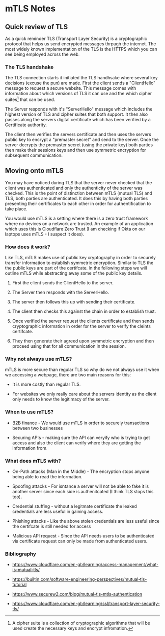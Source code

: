 # mTLS Notes

## Quick review of TLS

As a quick reminder TLS (Transport Layer Security) is a cryptographic protocol that helps us send encrypted messages thrpugh the internet. The most widely known implementation of the TLS is the HTTPS which you can see being employed across the web. 

### The TLS handshake

The TLS connection starts it initiated the TLS handhsake where several key decisions (excuse the pun) are made. First the client sends a "ClientHello" message to request a secure website. This message comes with information about which versions of TLS it can use and the which cipher suites[^-1] that can be used.

[^-1]: A cipher suite is a collection of cryptographic algorithms that will be used create the necessary keys and encrypt infromation.

The Server responds with it's "ServerHello" message which includes the highest version of TLS and cipher suites that both support. It then also passes along the servers digital certificate which has been verified by a Certificate authority.

The client then verifies the servers certificate and then uses the servers public key to encrypt a "premaster secret" and send to the server. Once the server decrypts the premaster secret (using the private key) both parties then make their sessions keys and then use symmetric encryption for subsequent communication.

## Moving onto mTLS

You may have noticed during TLS that the server never checked that the client was authenticated and only the authenticity of the server was checked. This is the point of distinction between mTLS (mutual TLS) and TLS, both parties are authenticated. It does this by having both parties presenting their certificates to each other in order for authentification to take place.

You would use mTLS is a setting where there is a zero trust framework where no devices on a network are trusted. An example of an application which uses this is Cloudflare Zero Trust (I am checking if Okta on our laptops uses mTLS - I suspect it does).

### How does it work?

Like TLS, mTLS makes use of public key cryptography in order to securely transfer information to establish symmetric encryption. 
Similar to TLS the the public keys are part of the certifcate. In the following steps we will outline mTLS while abstracting away some of the public key details.

1. First the client sends the ClientHello to the server. 

2. The Server then responds with the ServerHello. 

3. The server then follows this up with sending their certificate. 

4. The client then checks this against the chain in order to establish trust. 

5. Once verified the server request the clients certificate and then sends cryptographic information in order for the server to verify the cleints certifcate. 

6. They then generate their agreed upon symmetric encryption and then proceed using that for all communication in the session.


### Why not always use mTLS?

mTLS is more secure than regular TLS so why do we not always use it when we accessing a webpage, there are two main reasons for this:

- It is more costly than regular TLS.

- For websites we only really care about the servers identity as the client only needs to know the legitimacy of the server.


### When to use mTLS?

- B2B finance - We would use mTLS in order to securely transactions between two businesses

- Securing APIs - making sure the API can veryify who is trying to get access and also the client can verify where they are getting the information from.

### What does mTLS with?

- On-Path attacks (Man in the Middle) - The encryption stops anyone being able to read the information.

- Spoofing attacks - For isntance a server will not be able to fake it is another server since each side is authenitcated (I think TLS stops this too).

- Credential stuffing -  without a legitmate certificate the leaked credentials are less useful in gaining access.

- Phishing attacks - Like the above stolen credentials are less useful since the certifcate is still needed for access

- Malicious API request - Since the API needs users to be authenticated via certificate request can only be made from authenticated users.


### Bibliography

- https://www.cloudflare.com/en-gb/learning/access-management/what-is-mutual-tls/

- https://builtin.com/software-engineering-perspectives/mutual-tls-tutorial

- https://www.securew2.com/blog/mutual-tls-mtls-authentication

- https://www.cloudflare.com/en-gb/learning/ssl/transport-layer-security-tls/






























